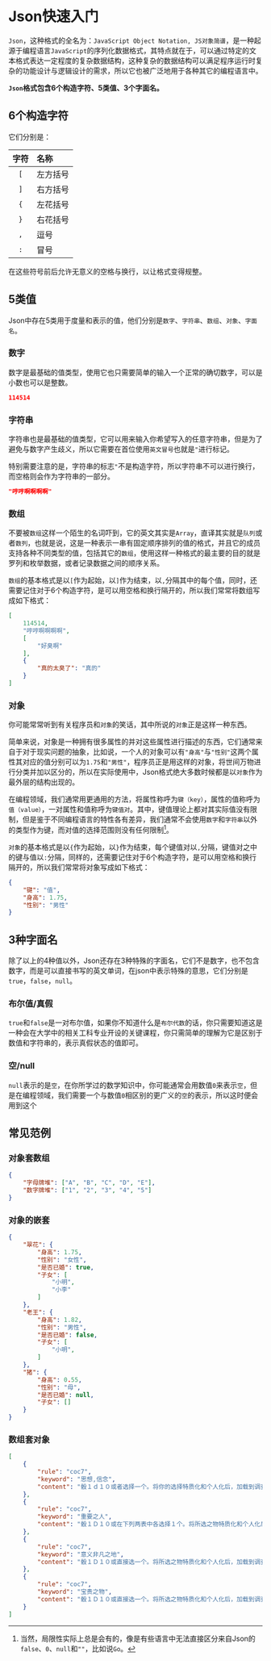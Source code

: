 # Json快速入门

`Json`，这种格式的全名为：`JavaScript Object Notation, JS对象简谱`，是一种起源于编程语言`JavaScript`的序列化数据格式，其特点就在于，可以通过特定的文本格式表达一定程度的复杂数据结构，这种复杂的数据结构可以满足程序运行时复杂的功能设计与逻辑设计的需求，所以它也被广泛地用于各种其它的编程语言中。  

**`Json`格式包含6个构造字符、5类值、3个字面名。**  

## 6个构造字符
它们分别是：  

| 字符 | 名称 |
|:-:|:--|
| `[` | 左方括号 |
| `]` | 右方括号 |
| `{` | 左花括号 |
| `}` | 右花括号 |
| `,` | 逗号 |
| `:` | 冒号 |

在这些符号前后允许无意义的空格与换行，以让格式变得规整。


## 5类值
Json中存在5类用于度量和表示的值，他们分别是`数字`、`字符串`、`数组`、`对象`、`字面名`。

### 数字
数字是最基础的值类型，使用它也只需要简单的输入一个正常的确切数字，可以是小数也可以是整数。

```json
114514
```

### 字符串
字符串也是最基础的值类型，它可以用来输入你希望写入的任意字符串，但是为了避免与数字产生歧义，所以它需要在首位使用`英文冒号`也就是`"`进行标记。  

特别需要注意的是，字符串的标志`"`不是构造字符，所以字符串不可以进行换行，而空格则会作为字符串的一部分。  

```json
"哼哼啊啊啊啊"
```

### 数组
不要被`数组`这样一个陌生的名词吓到，它的英文其实是`Array`，直译其实就是`队列`或者`数列`，也就是说，这是一种表示一串有固定顺序排列的值的格式，并且它的成员支持各种不同类型的值，包括其它的`数组`，使用这样一种格式的最主要的目的就是罗列和枚举数据，或者记录数据之间的顺序关系。  

`数组`的基本格式是以`[`作为起始，以`]`作为结束，以`,`分隔其中的每个值，同时，还需要记住对于6个构造字符，是可以用空格和换行隔开的，所以我们常常将数组写成如下格式：  

```json
[
    114514,
    "哼哼啊啊啊啊",
    [
        "好臭啊"
    ],
    {
        "真的太臭了": "真的"
    }
]
```

### 对象
你可能常常听到有关程序员和`对象`的笑话，其中所说的`对象`正是这样一种东西。  

简单来说，对象是一种拥有很多属性的并对这些属性进行描述的东西，它们通常来自于对于现实问题的抽象，比如说，一个人的对象可以有`"身高"`与`"性别"`这两个属性其对应的值分别可以为`1.75`和`"男性"`，程序员正是用这样的对象，将世间万物进行分类并加以区分的，所以在实际使用中，Json格式绝大多数时候都是以`对象`作为最外层的结构出现的。  

在编程领域，我们通常用更通用的方法，将属性称呼为`键（key）`，属性的值称呼为`值（value）`，一对属性和值称呼为`键值对`。其中，键值理论上都对其实际值没有限制，但是鉴于不同编程语言的特性各有差异，我们通常不会使用`数字`和`字符串`以外的类型作为键，而对值的选择范围则没有任何限制[^1]。  

`对象`的基本格式是以`{`作为起始，以`}`作为结束，每个键值对以`,`分隔，键值对之中的键与值以`:`分隔，同样的，还需要记住对于6个构造字符，是可以用空格和换行隔开的，所以我们常常将对象写成如下格式：  
```json
{
    "键": "值",
    "身高": 1.75,
    "性别": "男性"
}
```

## 3种字面名
除了以上的4种值以外，Json还存在3种特殊的字面名，它们不是数字，也不包含数字，而是可以直接书写的英文单词，在json中表示特殊的意思，它们分别是`true`，`false`，`null`。

### 布尔值/真假
`true`和`false`是一对布尔值，如果你不知道什么是`布尔代数`的话，你只需要知道这是一种会在大学中的相关工科专业开设的关键课程，你只需简单的理解为它是区别于数值和字符串的，表示真假状态的值即可。

### 空/null
`null`表示的是`空`，在你所学过的数学知识中，你可能通常会用数值`0`来表示`空`，但是在编程领域，我们需要一个与数值`0`相区别的更广义的`空`的表示，所以这时便会用到这个

## 常见范例
### 对象套数组
```json
{
    "字母牌堆": ["A", "B", "C", "D", "E"],
    "数字牌堆": ["1", "2", "3", "4", "5"]
}
```

### 对象的嵌套
```json
{
    "翠花": {
        "身高": 1.75,
        "性别": "女性",
        "是否已婚": true,
        "子女": [
            "小明",
            "小李"
        ]
    },
    "老王": {
        "身高": 1.82,
        "性别": "男性",
        "是否已婚": false,
        "子女": [
            "小明",
        ]
    },
    "猪": {
        "身高": 0.55,
        "性别": "母",
        "是否已婚": null,
        "子女": []
    }
}
```

### 数组套对象
```json
[
    {
        "rule": "coc7",
        "keyword": "思想,信念",
        "content": "骰１ｄ１０或者选择一个。将你的选择特质化和个人化后，加载到调查员上。\r\n１：你信仰并祈并一位大能。（例如毗沙门天、耶稣基督、海尔·塞拉西一世）\r\n２：人类无需上帝。（例如坚定的无神论者，人文主义者，世俗主义者）\r\n３：科学万能！科学万岁！你将选择其中之一。（例如进化论，低温学，太空探索）\r\n４：命中注定。（例如因果报应，种姓系统，超自然存在）\r\n５：社团或秘密结社的一员。（例如共济会，女协，匿名者）\r\n６：社会坏掉了，而你将成为正义的伙伴。应斩除之物是？（例如毒品，暴力，种族歧视）\r\n７：神秘依然在。（例如占星术，招魂术，塔罗）\r\n８：诸君，我喜欢政治。（例如保守党，共产党，自由党）\r\n９：“金钱就是力量，我的朋友，我将竭尽全力获取我能看到的一切。”（例如贪婪心，进取心，冷酷心）\r\n１０：竞选者/激进主义者。（例如女权运动人，平等主义家，工会权柄）"
    },
    {
        "rule": "coc7",
        "keyword": "重要之人",
        "content": "骰１Ｄ１０或在下列两表中各选择１个。将所选之物特质化和个人化后，加载到调查员身上。当然，别忘了给他们取个名字。\r\n首先，他们是谁？\r\n１：父辈。（例如母亲，父亲，继母）\r\n２：祖父辈。（例如外祖母，祖父）\r\n３：兄弟。（例如妹妹，半血亲妹妹，无血缘妹妹）\r\n４：孩子。（儿子或女儿）\r\n５：另一半。（例如配偶，未婚夫，爱人）\r\n６那位指引你人生技能的人。指明该技能和该人。（例如学校教师，师傅，父亲）\r\n７：青梅竹马。（例如同学，邻居，幼驯染）\r\n８：名人。偶像或者英雄。当然也许你从未见过他。（例如电影明星，政治家，音乐家。）\r\n９：游戏中的另一位调查员伙伴。随机或自选。\r\n１０：游戏中另一外ＮＰＣ。详情咨询你的守秘人。\r\n然后，骰或选为什么这人对你如此重要。下列选项不会对所有人都有意义，所以你可以骰多次或者直选合适的理由。\r\n１：你欠了他们人情。他们帮助了你什么？（例如，经济上，困难时期的庇护，给你第一份工作）\r\n２：他们教会了你一些东西。（例如，技能，如何去爱，如何成为男子汉）\r\n３：他们给了你生命的意义。（例如，你渴望成为他们那样的人，你苦苦追寻着他们，你想让他们高兴）\r\n４：你曾害了他们，而现在寻求救赎。例如，偷窃了他们的钱财，向警方报告了他们的行踪，在他们绝望时拒绝救助）\r\n５：同甘共苦。（例如，你们共同经历过困难时期，你们携手成长，共同度过战争）\r\n６：你想向他们证明自己。（例如，自己找到工作，自己搞到老婆，自己考到学历）\r\n７：你崇拜他们。（例如，崇拜他们的名头，他们的魅力，他们的工作）\r\n８：后悔的感觉。（例如，你本应死在他们面前，你背弃了你的誓言，你在可以助人之时驻足不前）\r\n９：你试图证明你比他们更出色。他们的缺点是？（例如，懒惰，酗酒，冷漠）\r\n１０：他们扰乱了你的人生，而你寻求复仇。发生了什么？（例如，射杀爱人之日，国破家亡之时，明镜\r\n两分之际）"
    },
    {
        "rule": "coc7",
        "keyword": "意义非凡之地",
        "content": "骰１Ｄ１０或直接选一个。将所选之物特质化和个人化后，加载到调查员身上。当然也别忘了取名字。\r\n１：你最爱的学府。（例如，中学，大学）\r\n２：你的故乡。（例如，乡下老家，小镇村，大都市）\r\n３：相识初恋之处。（例如，音乐会，度假村，核弹避难所）\r\n４：静思之地。（例如，图书馆，你的乡土别墅，钓鱼中）\r\n５：社交之地。（例如，绅士俱乐部，地方酒吧，叔叔的家）\r\n６：联系你思想/信念的场所。（例如，小教堂，麦加，巨石阵）\r\n７：重要之人的坟墓。（例如，另一半，孩子，爱人）\r\n８：家族所在。（例如，乡下小屋，租屋，幼年的孤儿院）\r\n９：生命中最高兴时的所在。（例如，初吻时坐着的公园长椅，你的大学）\r\n１０：工作地点。（例如，办公室，图书馆，银行）"
    },
    {
        "rule": "coc7",
        "keyword": "宝贵之物",
        "content": "骰１Ｄ１０或直接选一个。将所选之物特质化和个人化后，加载到调查员身上。\r\n１：与你得意技相关之物。（例如华服，假ＩＤ卡，青铜指虎）\r\n２：职业必需品。（例如医疗包，汽车，撬锁器）\r\n３：童年的遗留物。（例如漫画书，随身小刀，幸运币）\r\n４：逝者遗物。（例如烛堡，钱包里的遗照，信）\r\n５：重要之人给予之物。（例如戒指，日志，地图）\r\n６：收藏品。（例如撤票，标本，记录）\r\n７：你发掘而不知真相的东西。答案追寻中。（例如，橱柜里找到的未知语言信件，一根奇怪的从父亲出继承来的来源不明的风琴，花园里挖出来的奇妙的银球）"
    }
]
```





[^1]: 当然，局限性实际上总是会有的，像是有些语言中无法直接区分来自Json的`false`、`0`、`null`和`""`，比如说`Go`。
